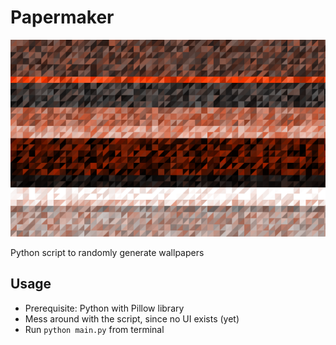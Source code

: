 # Papermaker
![Example Image](./Example.png "Example Image")

Python script to randomly generate wallpapers 

## Usage
* Prerequisite: Python with Pillow library
* Mess around with the script, since no UI exists (yet)
* Run `python main.py` from terminal
